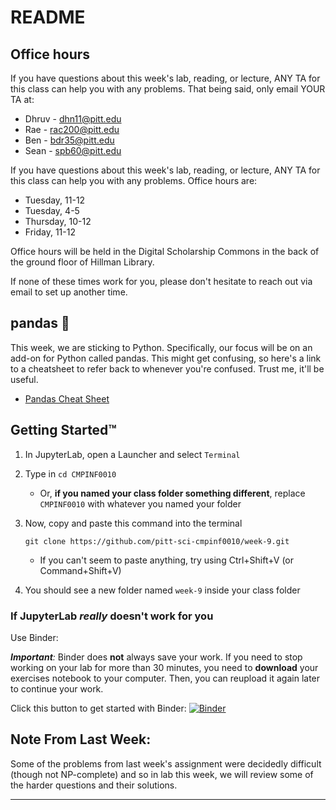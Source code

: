# README

## Office hours

If you have questions about this week's lab, reading, or lecture, ANY TA for this class can help you with any problems. That being said, only email YOUR TA at:

* Dhruv - dhn11@pitt.edu
* Rae - rac200@pitt.edu
* Ben - bdr35@pitt.edu
* Sean - spb60@pitt.edu

If you have questions about this week's lab, reading, or lecture, ANY TA for this class can help you with any problems. Office hours are:

* Tuesday, 11-12
* Tuesday, 4-5
* Thursday, 10-12
* Friday, 11-12

Office hours will be held in the Digital Scholarship Commons in the back of the ground floor of Hillman Library.

If none of these times work for you, please don't hesitate to reach out via email to set up another time.



## pandas :panda_face:

This week, we are sticking to Python. Specifically, our focus will be on an add-on for Python called pandas. This might get confusing, so here's a link to a cheatsheet to refer back to whenever you're confused. Trust me, it'll be useful.

- [Pandas Cheat Sheet](https://pandas.pydata.org/Pandas_Cheat_Sheet.pdf)



## Getting Started™

1. In JupyterLab, open a Launcher and select `Terminal`
2. Type in `cd CMPINF0010`

    - Or, **if you named your class folder something different**, replace `CMPINF0010` with whatever you named your folder
5. Now, copy and paste this command into the terminal
    ```
    git clone https://github.com/pitt-sci-cmpinf0010/week-9.git
    ```
    - If you can't seem to paste anything, try using Ctrl+Shift+V (or Command+Shift+V)
6. You should see a new folder named `week-9` inside your class folder

### If JupyterLab _really_ doesn't work for you

Use Binder:

_**Important**:_ Binder does **not** always save your work. If you need to stop working on your lab for more than 30 minutes, you need to **download** your exercises notebook to your computer. Then, you can reupload it again later to continue your work.

Click this button to get started with Binder:
[![Binder](https://mybinder.org/badge_logo.svg)](https://mybinder.org/v2/gh/pitt-sci-cmpinf0010/week-9/master?urlpath=lab)



## Note From Last Week:

Some of the problems from last week's assignment were decidedly difficult (though not NP-complete) and so in lab this week, we will review some of the harder questions and their solutions.

---